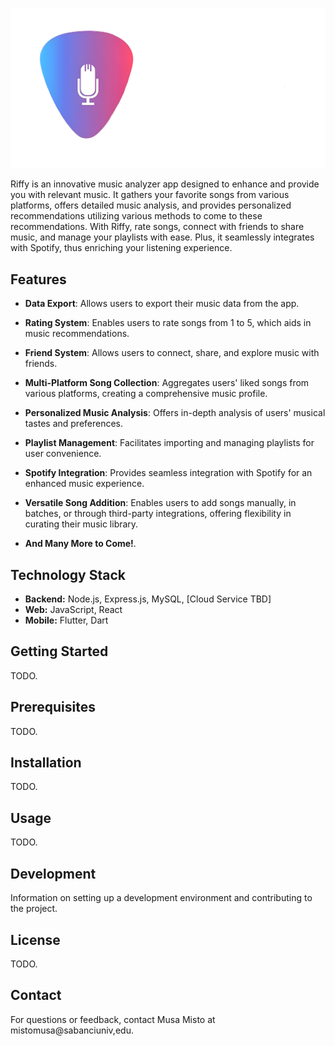 ![Riffy Logo Horizontal Orientation](https://github.com/SerhanTelatar/CS308-Project/blob/85c5a8426b91379ae742844caf477721e95d5081/wikiAssets/Riffy%20Horizontal%20Logo.png)

Riffy is an innovative music analyzer app designed to enhance and provide you with relevant music. It gathers your favorite songs from various platforms, offers detailed music analysis, and provides personalized recommendations utilizing various methods to come to these recommendations. With Riffy, rate songs, connect with friends to share music, and manage your playlists with ease. Plus, it seamlessly integrates with Spotify, thus enriching your listening experience.

## Features

- **Data Export**: Allows users to export their music data from the app.

- **Rating System**: Enables users to rate songs from 1 to 5, which aids in music recommendations.

- **Friend System**: Allows users to connect, share, and explore music with friends.

- **Multi-Platform Song Collection**: Aggregates users' liked songs from various platforms, creating a comprehensive music profile.

- **Personalized Music Analysis**: Offers in-depth analysis of users' musical tastes and preferences.

- **Playlist Management**: Facilitates importing and managing playlists for user convenience.
  
- **Spotify Integration**: Provides seamless integration with Spotify for an enhanced music experience.

- **Versatile Song Addition**: Enables users to add songs manually, in batches, or through third-party integrations, offering flexibility in curating their music library.

- **And Many More to Come!**.

## Technology Stack

- **Backend:** Node.js, Express.js, MySQL, [Cloud Service TBD]
- **Web:** JavaScript, React
- **Mobile:** Flutter, Dart

## Getting Started

TODO.

## Prerequisites

TODO.

## Installation

TODO.

## Usage

TODO.

## Development

Information on setting up a development environment and contributing to the project.

## License

TODO.

## Contact

For questions or feedback, contact Musa Misto at mistomusa@sabanciuniv,edu.

